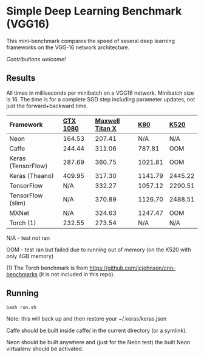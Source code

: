# Simple Deep Learning Benchmark (VGG16)

This mini-benchmark compares the speed of several deep learning frameworks on the VGG-16 network architecture.

*Contributions welcome!*

## Results

All times in milliseconds per minibatch on a VGG16 network.  Minibatch size is 16. The time is for a complete SGD step including parameter updates, not just the forward+backward time.

| Framework | [GTX 1080](results/gtx_1080/INFO.md) | [Maxwell Titan X](results/maxwell_titan_x/INFO.md) | [K80](results/k80/INFO.md) | [K520](results/k520/INFO.md) | 
|:---|:---|:---|:---|:---|
| Neon | 164.53 | 207.41 | N/A | N/A | 
| Caffe | 244.44 | 311.06 | 787.81 | OOM | 
| Keras (TensorFlow) | 287.69 | 360.75 | 1021.81 | OOM | 
| Keras (Theano) | 409.95 | 317.30 | 1141.79 | 2445.22 | 
| TensorFlow | N/A | 332.27 | 1057.12 | 2290.51 | 
| TensorFlow (slim) | N/A | 370.89 | 1126.70 | 2488.51 | 
| MXNet | N/A | 324.63 | 1247.47 | OOM | 
| Torch (1) | 232.55 | 273.54 | N/A | N/A |

N/A - test not ran

OOM - test ran but failed due to running out of memory (on the K520 with only 4GB memory)

(1) The Torch benchmark is from https://github.com/jcjohnson/cnn-benchmarks (it is not included in this repo).


## Running


```
bash run.sh
```

Note: this will back up and then restore your ~/.keras/keras.json

Caffe should be built inside caffe/ in the current directory (or a symlink).

Neon should be built anywhere and (just for the Neon test) the built Neon virtualenv should be activated.


